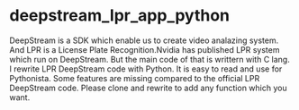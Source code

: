 # deepstream_lpr_app_python

DeepStream is a SDK which enable us to create video analazing system. And LPR is a License Plate Recognition.Nvidia has published LPR system which run on DeepStream. But the main code of that is writtern with C lang. I rewrite LPR DeepStream code with Python. It is easy to read and use for Pythonista. Some features are missing compared to the official LPR DeepStream code. Please clone and rewrite to add any function which you want.
